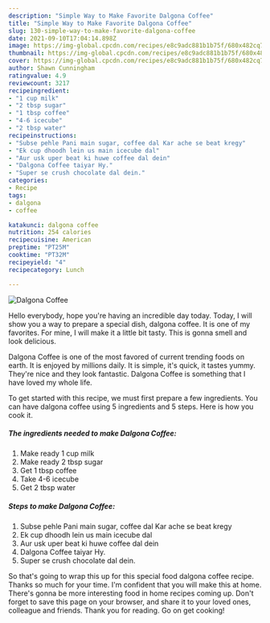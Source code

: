 ```yaml
---
description: "Simple Way to Make Favorite Dalgona Coffee"
title: "Simple Way to Make Favorite Dalgona Coffee"
slug: 130-simple-way-to-make-favorite-dalgona-coffee
date: 2021-09-10T17:04:14.898Z
image: https://img-global.cpcdn.com/recipes/e8c9adc881b1b75f/680x482cq70/dalgona-coffee-recipe-main-photo.jpg
thumbnail: https://img-global.cpcdn.com/recipes/e8c9adc881b1b75f/680x482cq70/dalgona-coffee-recipe-main-photo.jpg
cover: https://img-global.cpcdn.com/recipes/e8c9adc881b1b75f/680x482cq70/dalgona-coffee-recipe-main-photo.jpg
author: Shawn Cunningham
ratingvalue: 4.9
reviewcount: 3217
recipeingredient:
- "1 cup milk"
- "2 tbsp sugar"
- "1 tbsp coffee"
- "4-6 icecube"
- "2 tbsp water"
recipeinstructions:
- "Subse pehle Pani main sugar, coffee dal Kar ache se beat kregy"
- "Ek cup dhoodh lein us main icecube dal"
- "Aur usk uper beat ki huwe coffee dal dein"
- "Dalgona Coffee taiyar Hy."
- "Super se crush chocolate dal dein."
categories:
- Recipe
tags:
- dalgona
- coffee

katakunci: dalgona coffee 
nutrition: 254 calories
recipecuisine: American
preptime: "PT25M"
cooktime: "PT32M"
recipeyield: "4"
recipecategory: Lunch

---
```



![Dalgona Coffee](https://img-global.cpcdn.com/recipes/e8c9adc881b1b75f/680x482cq70/dalgona-coffee-recipe-main-photo.jpg)

Hello everybody, hope you're having an incredible day today. Today, I will show you a way to prepare a special dish, dalgona coffee. It is one of my favorites. For mine, I will make it a little bit tasty. This is gonna smell and look delicious.

Dalgona Coffee is one of the most favored of current trending foods on earth. It is enjoyed by millions daily. It is simple, it's quick, it tastes yummy. They're nice and they look fantastic. Dalgona Coffee is something that I have loved my whole life.




To get started with this recipe, we must first prepare a few ingredients. You can have dalgona coffee using 5 ingredients and 5 steps. Here is how you cook it.

<!--inarticleads1-->

##### The ingredients needed to make Dalgona Coffee:

1. Make ready 1 cup milk
1. Make ready 2 tbsp sugar
1. Get 1 tbsp coffee
1. Take 4-6 icecube
1. Get 2 tbsp water




<!--inarticleads2-->

##### Steps to make Dalgona Coffee:

1. Subse pehle Pani main sugar, coffee dal Kar ache se beat kregy
1. Ek cup dhoodh lein us main icecube dal
1. Aur usk uper beat ki huwe coffee dal dein
1. Dalgona Coffee taiyar Hy.
1. Super se crush chocolate dal dein.




So that's going to wrap this up for this special food dalgona coffee recipe. Thanks so much for your time. I'm confident that you will make this at home. There's gonna be more interesting food in home recipes coming up. Don't forget to save this page on your browser, and share it to your loved ones, colleague and friends. Thank you for reading. Go on get cooking!
